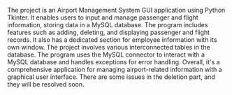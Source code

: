 The project is an Airport Management System GUI application using Python Tkinter. 
It enables users to input and manage passenger and flight information, storing data in a MySQL database. 
The program includes features such as adding, deleting, and displaying passenger and flight records. 
It also has a dedicated section for employee information with its own window. 
The project involves various interconnected tables in the database.
The program uses the MySQL connector to interact with a MySQL database and handles exceptions for error handling. 
Overall, it's a comprehensive application for managing airport-related information with a graphical user interface.
There are some issues in the deletion part, and they will be resolved soon.
